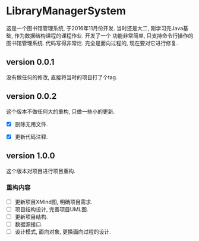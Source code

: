 # LibraryManagerSystem

这是一个图书馆管理系统, 于2016年11月份开发. 当时还是大二,
刚学习完Java基础, 作为数据结构课程的课程作业. 开发了一个
功能非常简单, 只支持命令行操作的图书馆管理系统. 代码写得非常烂.
完全是面向过程的, 现在要对它进行修复.

## version 0.0.1

没有做任何的修改, 直接将当时的项目打了个tag.


## version 0.0.2

这个版本不做任何大的重构, 只做一些小的更新.

- [x] 删除无用文件.
- [x] 更新代码注释.


## version 1.0.0

这个版本对项目进行项目重构.

### 重构内容

- [ ] 更新项目XMind图, 明确项目需求.
- [ ] 项目结构设计, 完善项目UML图.
- [ ] 更新项目结构.
- [ ] 数据源接口.
- [ ] 设计模式, 面向对象, 更换面向过程的设计.

